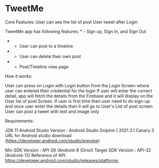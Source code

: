 # TweetMe

Core Features:
User can see the list of post User tweet after Login

TweetMe app has following features:
*
    - Sign up, Sign In, and Sign Out
    
*
    - User can post to a timeline
    
*
    - User can delete their own post
    
*
    - Post/Timeline view page
    


How it works:

User can press on Login with Login button from the Login Screen where user can entered their
credential for the login If user will enter the correct detail, app will fetch the details from the
Firebase and it will display on the User list of post Screen. If user is first time then user need
to do sign-up and once user enter the details then it will go to User's List of post screen User can
post a tweet with text and image only

Requirements:

JDK 11 
Android Stuido Version : Android Studio Dolphin | 2021.3.1 Canary 3
URL for Android studio download (https://developer.android.com/studio/preview)

Min SDK Version : API-26 (Android-8 (Orio))
Target SDK Version : API-32 (Android-12)
Reference of API: https://developer.android.com/studio/releases/platforms

